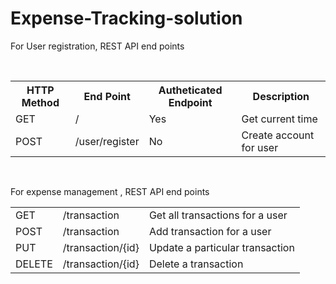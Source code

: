 # Expense-Tracking-solution
<p>For User registration, REST API end points</p>
<br>
<table>
  <tr>
    <th>HTTP Method</th>
    <th>End Point</th>
    <th>Autheticated Endpoint</th>
    <th>Description</th>
  </tr>
  <tr>
    <td>GET</td>
    <td>/ </td>
    <td>Yes	</td>
    <td>Get current time</td>
  </tr>
  <tr>
    <td>POST</td>
    <td>/user/register</td>
    <td>No</td>
    <td>Create account for user</td>
  </tr> 
 </table>
<br>
  
<p>For expense management , REST API end points</p>
<table>
  <tr>
    <td>GET</td>
    <td>/transaction</td>
    <td>Get all transactions for a user</td>
  </tr>
  <tr>
    <td>POST</td>
    <td>/transaction</td>
    <td>Add transaction for a user</td>
  </tr>
  <tr>
    <td>PUT</td>
    <td>/transaction/{id}</td>
    <td>Update a particular transaction</td>
  </tr>
  <tr>
    <td>DELETE</td>
    <td>/transaction/{id}</td>
    <td>Delete a transaction</td>
  </tr>
  </table>
